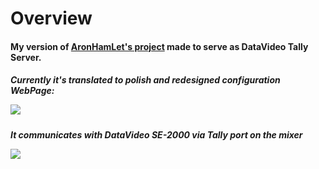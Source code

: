 <h1>Overview</h1>
<h4>My version of <a href="https://github.com/AronHetLam/ATEM_tally_light_with_ESP8266">AronHamLet's project</a> made to serve as DataVideo Tally Server.</h4>
<h5>Currently it's translated to polish and redesigned configuration WebPage:
  <p>
  <p><img src="https://github.com/Dodo765/datavideo/blob/main/img/web.png">
</p>
</h5>
<h5>It communicates with DataVideo SE-2000 via Tally port on the mixer
  <p></p>
  <p><img src="https://github.com/Dodo765/datavideo/blob/main/img/Datavideo.jpg"</p>
</h5>
